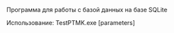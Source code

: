 Программа для работы с базой данных на базе SQLite

Использование:
TestPTMK.exe <mode> [parameters]

